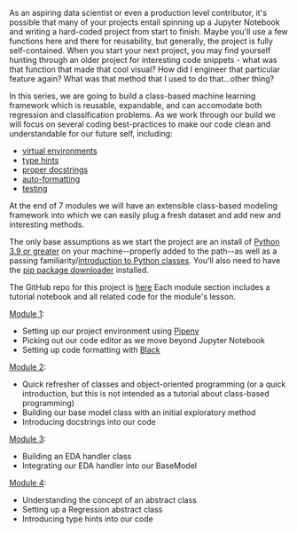 As an aspiring data scientist or even a production level contributor, it's possible that many of your projects entail spinning up a Jupyter Notebook and writing a hard-coded project from start to finish. Maybe you'll use a few functions here and there for reusability, but generally, the project is fully self-contained. When you start your next project, you may find yourself hunting through an older project for interesting code snippets - what was that function that made that cool visual? How did I engineer that particular feature again? What was that method that I used to do that...other thing?

In this series, we are going to build a class-based machine learning framework which is reusable, expandable, and can accomodate both regression and classification problems. As we work through our build we will focus on several coding best-practices to make our code clean and understandable for our future self, including:
- [virtual environments](https://pipenv.pypa.io/en/latest/)
- [type hints](https://docs.python.org/3/library/typing.html)
- [proper docstrings](https://peps.python.org/pep-0257/)
- [auto-formatting](https://github.com/psf/black)
- [testing](https://docs.pytest.org/en/7.1.x/)

At the end of 7 modules we will have an extensible class-based modeling framework into which we can easily plug a fresh dataset and add new and interesting methods.

The only base assumptions as we start the project are an install of [Python 3.9 or greater](https://www.python.org/downloads/) on your machine--properly added to the path--as well as a passing familiarity/[introduction to Python classes](https://realpython.com/python3-object-oriented-programming/). You'll also need to have the [pip package downloader](https://pypi.org/project/pip/) installed.

The GitHub repo for this project is [here](https://github.com/threnjen/object_oriented_machine_learning)
Each module section includes a tutorial notebook and all related code for the module's lesson.

[Module 1](https://github.com/threnjen/object_oriented_machine_learning/blob/main/module1/module_1.ipynb):
- Setting up our project environment using [Pipenv](https://pipenv.pypa.io/en/latest/)
- Picking out our code editor as we move beyond Jupyter Notebook
- Setting up code formatting with [Black](https://github.com/psf/black)

[Module 2](https://github.com/threnjen/object_oriented_machine_learning/blob/main/module2/module_2.ipynb):
- Quick refresher of classes and object-oriented programming (or a quick introduction, but this is not intended as a tutorial about class-based programming)
- Building our base model class with an initial exploratory method
- Introducing docstrings into our code

[Module 3](https://github.com/threnjen/object_oriented_machine_learning/blob/main/module3/module_3.ipynb):
- Building an EDA handler class
- Integrating our EDA handler into our BaseModel

[Module 4](https://github.com/threnjen/object_oriented_machine_learning/blob/main/module4/module_4.ipynb):
- Understanding the concept of an abstract class
- Setting up a Regression abstract class
- Introducing type hints into our code

